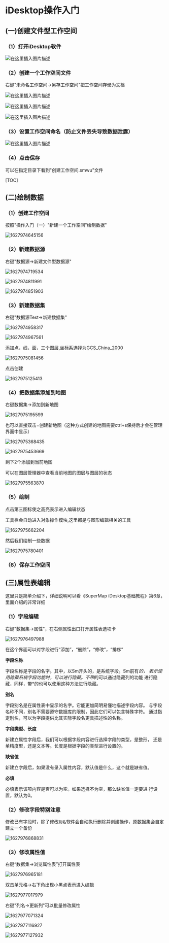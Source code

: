 # iDesktop操作入门



## (一)创建文件型工作空间

### （1）打开iDesktop软件

![在这里插入图片描述](https://pzy-images.oss-cn-hangzhou.aliyuncs.com/img/202205060910489.png)

### （2）创建一个工作空间文件

右键"未命名工作空间->另存工作空间"把工作空间存储为文档

![在这里插入图片描述](https://pzy-images.oss-cn-hangzhou.aliyuncs.com/img/202205060910490.png)

![在这里插入图片描述](https://pzy-images.oss-cn-hangzhou.aliyuncs.com/img/202205060910364.png)

![在这里插入图片描述](https://pzy-images.oss-cn-hangzhou.aliyuncs.com/img/202205060910492.png)

### （3）设置工作空间命名（防止文件丢失导致数据泄露）

![在这里插入图片描述](https://pzy-images.oss-cn-hangzhou.aliyuncs.com/img/202205060910493.png)

### （4）点击保存

可以在指定目录下看到"创建工作空间.smwu"文件



[TOC]


## (二)绘制数据

### （1）创建工作空间

按照"操作入门（一）"新建一个工作空间"绘制数据"

![1627974645156](https://pzy-images.oss-cn-hangzhou.aliyuncs.com/img/202205060912237.png)

### （2）新建数据源

右键"数据源->新建文件型数据源"

![1627974719534](https://pzy-images.oss-cn-hangzhou.aliyuncs.com/img/202205060912260.png)



![1627974811991](https://pzy-images.oss-cn-hangzhou.aliyuncs.com/img/202205060912323.png)

![1627974851903](https://pzy-images.oss-cn-hangzhou.aliyuncs.com/img/202205060912289.png)



### （3）新建数据集

右键"数据源Test->新建数据集"

![1627974958317](https://pzy-images.oss-cn-hangzhou.aliyuncs.com/img/202205060912265.png)



![1627974967561](https://pzy-images.oss-cn-hangzhou.aliyuncs.com/img/202205060912411.png)

添加点，线，面，三个图层,坐标系选择为GCS_China_2000

![1627975081456](https://pzy-images.oss-cn-hangzhou.aliyuncs.com/img/202205060912730.png)

点击创建

![1627975125413](https://pzy-images.oss-cn-hangzhou.aliyuncs.com/img/202205060912747.png)

### （4）把数据集添加到地图

右键数据集->添加到新地图

![1627975195599](https://pzy-images.oss-cn-hangzhou.aliyuncs.com/img/202205060912781.png)

也可以直接双击=创建新地图（这种方式创建的地图需要ctrl+s保持后才会在管理界面中显示）

![1627975368435](https://pzy-images.oss-cn-hangzhou.aliyuncs.com/img/202205060912794.png)

![1627975453669](https://pzy-images.oss-cn-hangzhou.aliyuncs.com/img/202205060912749.png)

剩下2个添加到当前地图

可以在图层管理器中查看当前地图的图层与图层的状态

![1627975563870](https://pzy-images.oss-cn-hangzhou.aliyuncs.com/img/202205060912765.png)

### （5）绘制

点击第三图标使之高亮表示进入编辑状态

工具栏会自动进入对象操作模块,这里都是与图形编辑相关的工具

![1627975662204](https://pzy-images.oss-cn-hangzhou.aliyuncs.com/img/202205060912254.png)

然后我们绘制一些数据

![1627975780401](https://pzy-images.oss-cn-hangzhou.aliyuncs.com/img/202205060912237.png)

### （6）保存工作空间

## (三)属性表编辑

这里只是简单介绍下，详细说明可以看《SuperMap iDesktop基础教程》第6章，里面介绍的非常详细

### （1）字段编辑

右键"数据集->属性"，在右侧属性出口打开属性表选项卡

![1627976497988](https://pzy-images.oss-cn-hangzhou.aliyuncs.com/img/202205060912737.png)

在这个界面可以对字段进行“添加”，“删除”，“修改”，“排序”

**字段名称**

字段名称是字段的名字。其中，以Sm开头的，是系统字段。Sm前有*的， 表示使用隐藏系统字段功能时，可以进行隐藏。不带*的可以通过隐藏列的功能 进行隐藏，同样，带*的也可以使用这种方法进行隐藏。 

**别名**

字段别名是在属性表中显示的名字。它能更加简明易懂地描述字段内容。 与字段名称不同，别名不需要遵守数据库的限制，因此它们可以包含特殊字符。 通过指定别名，可以为字段提供比其实际字段名更具描述性的名称。 

**字段类型、长度**

新建立属性字段后，我们可以根据字段内容进行选择字段的类型，是整形， 还是单精度型，还是文本等。长度是根据字段的类型进行设置的。

**缺省值**

新建立字段后，如果没有录入属性内容，默认值是什么，这个就是缺省值。

**必填**

必填表示该项内容是否可以为空。如果选择不为空，那么缺省值一定要进 行设置，默认为0。  

### （2）修改字段特别注意

修改已有字段时，除了修改`别名`软件会自动执行删除并创建操作，原数据集会自定建立一个备份

![1627976868831](https://pzy-images.oss-cn-hangzhou.aliyuncs.com/img/202205060912656.png)

### （3）修改属性值

右键“数据集->浏览属性表”打开属性表

![1627976965181](https://pzy-images.oss-cn-hangzhou.aliyuncs.com/img/202205060912739.png)

双击单元格->右下角出现小黑点表示进入编辑

![1627977017979](https://pzy-images.oss-cn-hangzhou.aliyuncs.com/img/202205060912580.png)

右键"列名->更新列"可以批量修改属性

![1627977071324](https://pzy-images.oss-cn-hangzhou.aliyuncs.com/img/202205060912626.png)

![1627977116927](https://pzy-images.oss-cn-hangzhou.aliyuncs.com/img/202205060912674.png)

![1627977127932](https://pzy-images.oss-cn-hangzhou.aliyuncs.com/img/202205060912880.png)